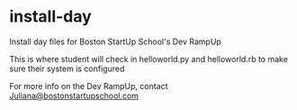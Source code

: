 install-day
===========

Install day files for Boston StartUp School's Dev RampUp

This is where student will check in helloworld.py and helloworld.rb to make sure their system is configured

For more info on the Dev RampUp, contact Juliana@bostonstartupschool.com